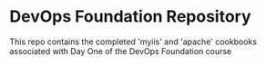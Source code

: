 # DevOps Foundation Repository

This repo contains the completed 'myiis' and 'apache' cookbooks associated with Day One of the DevOps Foundation course
